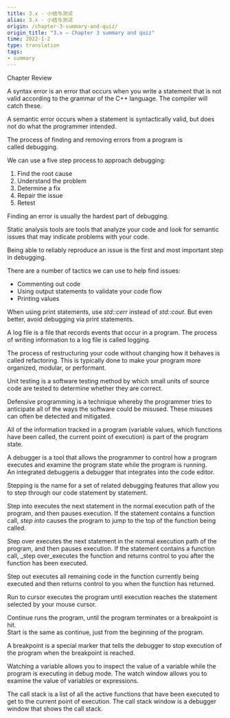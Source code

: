 ```yaml
---
title: 3.x - 小结与测试
alias: 3.x - 小结与测试
origin: /chapter-3-summary-and-quiz/
origin_title: "3.x — Chapter 3 summary and quiz"
time: 2022-1-2
type: translation
tags:
- summary
---
```


Chapter Review

A syntax error is an error that occurs when you write a statement that is not valid according to the grammar of the C++ language. The compiler will catch these.

A semantic error occurs when a statement is syntactically valid, but does not do what the programmer intended.

The process of finding and removing errors from a program is called debugging.

We can use a five step process to approach debugging:

1.  Find the root cause
2.  Understand the problem
3.  Determine a fix
4.  Repair the issue
5.  Retest

Finding an error is usually the hardest part of debugging.

Static analysis tools are tools that analyze your code and look for semantic issues that may indicate problems with your code.

Being able to reliably reproduce an issue is the first and most important step in debugging.

There are a number of tactics we can use to help find issues:

-   Commenting out code
-   Using output statements to validate your code flow
-   Printing values

When using print statements, use _std::cerr_ instead of _std::cout_. But even better, avoid debugging via print statements.

A log file is a file that records events that occur in a program. The process of writing information to a log file is called logging.

The process of restructuring your code without changing how it behaves is called refactoring. This is typically done to make your program more organized, modular, or performant.

Unit testing is a software testing method by which small units of source code are tested to determine whether they are correct.

Defensive programming is a technique whereby the programmer tries to anticipate all of the ways the software could be misused. These misuses can often be detected and mitigated.

All of the information tracked in a program (variable values, which functions have been called, the current point of execution) is part of the program state.

A debugger is a tool that allows the programmer to control how a program executes and examine the program state while the program is running. An integrated debuggeris a debugger that integrates into the code editor.

Stepping is the name for a set of related debugging features that allow you to step through our code statement by statement.

Step into executes the next statement in the normal execution path of the program, and then pauses execution. If the statement contains a function call, _step into_ causes the program to jump to the top of the function being called.

Step over executes the next statement in the normal execution path of the program, and then pauses execution. If the statement contains a function call, _step over_executes the function and returns control to you after the function has been executed.

Step out executes all remaining code in the function currently being executed and then returns control to you when the function has returned.

Run to cursor executes the program until execution reaches the statement selected by your mouse cursor.

Continue runs the program, until the program terminates or a breakpoint is hit.  
Start is the same as continue, just from the beginning of the program.

A breakpoint is a special marker that tells the debugger to stop execution of the program when the breakpoint is reached.

Watching a variable allows you to inspect the value of a variable while the program is executing in debug mode. The watch window allows you to examine the value of variables or expressions.

The call stack is a list of all the active functions that have been executed to get to the current point of execution. The call stack window is a debugger window that shows the call stack.
